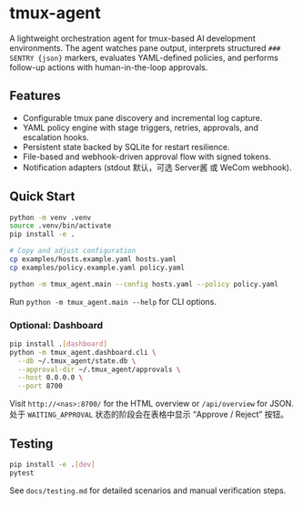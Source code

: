 # tmux-agent

A lightweight orchestration agent for tmux-based AI development environments. The agent watches pane output, interprets structured `### SENTRY {json}` markers, evaluates YAML-defined policies, and performs follow-up actions with human-in-the-loop approvals.

## Features
- Configurable tmux pane discovery and incremental log capture.
- YAML policy engine with stage triggers, retries, approvals, and escalation hooks.
- Persistent state backed by SQLite for restart resilience.
- File-based and webhook-driven approval flow with signed tokens.
- Notification adapters (stdout 默认，可选 Server酱 或 WeCom webhook).

## Quick Start
```bash
python -m venv .venv
source .venv/bin/activate
pip install -e .

# Copy and adjust configuration
cp examples/hosts.example.yaml hosts.yaml
cp examples/policy.example.yaml policy.yaml

python -m tmux_agent.main --config hosts.yaml --policy policy.yaml
```

Run `python -m tmux_agent.main --help` for CLI options.

### Optional: Dashboard
```bash
pip install .[dashboard]
python -m tmux_agent.dashboard.cli \
  --db ~/.tmux_agent/state.db \
  --approval-dir ~/.tmux_agent/approvals \
  --host 0.0.0.0 \
  --port 8700
```

Visit `http://<nas>:8700/` for the HTML overview or `/api/overview` for JSON. 处于 `WAITING_APPROVAL` 状态的阶段会在表格中显示 “Approve / Reject” 按钮。

## Testing
```bash
pip install -e .[dev]
pytest
```

See `docs/testing.md` for detailed scenarios and manual verification steps.
